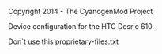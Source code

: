 Copyright 2014 - The CyanogenMod Project

Device configuration for the HTC Desrie 610.

Don`t use this proprietary-files.txt